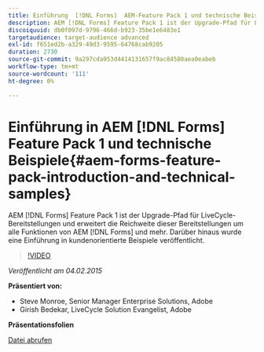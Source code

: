 ```yaml
---
title: Einführung  [!DNL Forms]  AEM-Feature Pack 1 und technische Beispiele
description: AEM [!DNL Forms] Feature Pack 1 ist der Upgrade-Pfad für LiveCycle-Bereitstellungen und erweitert die Reichweite dieser Bereitstellungen um alle Funktionen von AEM [!DNL Forms] plus mehr. Darüber hinaus wurde eine Einführung in kundenorientierte Beispiele veröffentlicht.
discoiquuid: db0f097d-9796-466d-b923-35be1e6483e1
targetaudience: target-audience advanced
exl-id: f651ed2b-a329-49d3-9595-64768cab9205
duration: 2730
source-git-commit: 9a297cda953d4414131657f9ac84580aea0eabeb
workflow-type: tm+mt
source-wordcount: '111'
ht-degree: 0%

---
```


# Einführung in AEM [!DNL Forms] Feature Pack 1 und technische Beispiele{#aem-forms-feature-pack-introduction-and-technical-samples}

AEM [!DNL Forms] Feature Pack 1 ist der Upgrade-Pfad für LiveCycle-Bereitstellungen und erweitert die Reichweite dieser Bereitstellungen um alle Funktionen von AEM [!DNL Forms] und mehr. Darüber hinaus wurde eine Einführung in kundenorientierte Beispiele veröffentlicht.

>[!VIDEO](https://video.tv.adobe.com/v/19380/?quality=9)

*Veröffentlicht am 04.02.2015*

**Präsentiert von:**

* Steve Monroe, Senior Manager Enterprise Solutions, Adobe
* Girish Bedekar, LiveCycle Solution Evangelist, Adobe

**Präsentationsfolien**

[Datei abrufen](assets/aem-forms-fp1-2015-0204.pdf)
<!--
[Get back to the Overview](https://helpx.adobe.com/experience-manager/kt/eseminars/gems/aem-index.html)
-->
